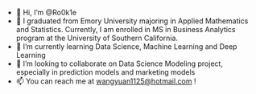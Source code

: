 - 👋 Hi, I’m @Ro0k1e
- 👀 I graduated from Emory University majoring in Applied Mathematics and Statistics. Currently, I am enrolled in MS in Business Analytics program at the University of Southern California.
- 🌱 I’m currently learning Data Science, Machine Learning and Deep Learning
- 💞️ I’m looking to collaborate on Data Science Modeling project, especially in prediction models and marketing models
- 📫 You can reach me at wangyuan1125@hotmail.com !

<!---
Ro0k1e/Ro0k1e is a ✨ special ✨ repository because its `README.md` (this file) appears on your GitHub profile.
You can click the Preview link to take a look at your changes.
--->
